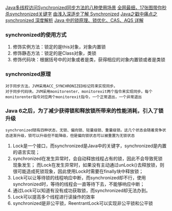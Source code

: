 [Java多线程访问Synchronized同步方法的八种使用场景](https://mp.weixin.qq.com/s/y2Qi8CaF9qFcBGuYpdrV6Q)
[全网最细，17张图带你秒杀synchronized关键字](https://mp.weixin.qq.com/s/3Yw7zwtIujdZXK651CsNTQ)
[由浅入深逐步了解 Synchronized](https://mp.weixin.qq.com/s/dQmbSyYBe9eZxQqbBkLJSQ)
[Java之戳中痛点之 synchronized 深度解析](https://mp.weixin.qq.com/s/wkQUT8Dd0yuJF__bHHNZ0w)
[Java 中的锁原理、锁优化、CAS、AQS 详解](https://mp.weixin.qq.com/s/i0bDEZW6rs2g8zR7BjKLgQ)

### synchronized的使用方式

1. 修饰实例方法：锁定的是this对象，对象内置锁
2. 修饰静态方法：锁定的是Class对象，类锁
3. 修饰代码块：根据括号中的对象或者是类，获得相应的对象内置锁或者是类锁

### synchronized原理

    对于同步方法，JVM采用ACC_SYNCHRONIZED标记符来实现同步。
    对于同步代码块。JVM采用monitorenter、monitorexit两个指令来实现同步。每个monitorenter指令对应两个monitorexit指令，一个正常退出，一个异常退出

### Java 6之后，为了减少获得锁和释放锁所带来的性能消耗，引入了锁升级

    synchronized锁有四种状态，无锁、偏向锁、轻量级锁、重量级锁。这几个状态会随着竞争状态逐渐升级，锁可以升级但不能降级，但是偏向锁状态可以被重置为无锁状态
    
1. Lock是一个接口，而synchronized是Java中的关键字，synchronized是内置的语言实现；
2. synchronized在发生异常时，会自动释放线程占有的锁，因此不会导致死锁现象发生；
        而Lock在发生异常时，如果没有主动通过unLock()去释放锁，则很可能造成死锁现象，因此使用Lock时需要在finally块中释放锁；
3. Lock可以让等待锁的线程响应中断，而synchronized却不行，使用synchronized时，等待的线程会一直等待下去，不能够响应中断；
4. 通过Lock可以知道有没有成功获取锁，而synchronized却无法办到。
5. Lock可以提高多个线程进行读操作的效率
6. synchronized是非公平锁，ReentrantLock可以实现非公平锁和公平锁